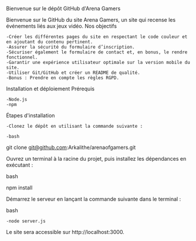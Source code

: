 Bienvenue sur le dépôt GitHub d'Arena Gamers

Bienvenue sur le GitHub du site Arena Gamers, un site qui recense les événements liés aux jeux vidéo.
Nos objectifs

    -Créer les différentes pages du site en respectant le code couleur et en ajoutant du contenu pertinent.
    -Assurer la sécurité du formulaire d’inscription.
    -Sécuriser également le formulaire de contact et, en bonus, le rendre fonctionnel.
    -Garantir une expérience utilisateur optimale sur la version mobile du site.
    -Utiliser Git/GitHub et créer un README de qualité.
    -Bonus : Prendre en compte les règles RGPD.

Installation et déploiement
Prérequis

    -Node.js
    -npm

Étapes d'installation

    -Clonez le dépôt en utilisant la commande suivante :

    -bash

git clone git@github.com:Arkalithe/arenaofgamers.git

Ouvrez un terminal à la racine du projet, puis installez les dépendances en exécutant :

bash

npm install

Démarrez le serveur en lançant la commande suivante dans le terminal :

bash

    -node server.js

Le site sera accessible sur http://localhost:3000.